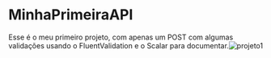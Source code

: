 # MinhaPrimeiraAPI
Esse é o meu primeiro projeto, com apenas um POST com algumas validações usando o FluentValidation e o Scalar para documentar.![projeto1](https://github.com/user-attachments/assets/f2790685-a43c-42e6-8933-1a160c8c9dd1)

